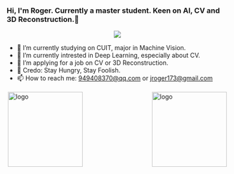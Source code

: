 ### Hi, I'm Roger. Currently a master student. Keen on AI, CV and 3D Reconstruction.👋
<p align="center">
  <img align='center' src='https://images.unsplash.com/photo-1682687219570-4c596363fd96?ixlib=rb-4.0.3&ixid=M3wxMjA3fDF8MHxwaG90by1wYWdlfHx8fGVufDB8fHx8fA%3D%3D&auto=format&fit=crop&w=1675&q=80'><br>
</p>



- 🔭 I’m currently studying on CUIT, major in Machine Vision.
- 🌱 I’m currently intrested in Deep Learning, especially about CV.
- 🤔 I’m applying for a job on CV or 3D Reconstruction.
- 💬 Credo: Stay Hungry, Stay Foolish.
- 📫 How to reach me: 949408370@qq.com or jroger173@gmail.com

<img src="https://github-readme-stats.vercel.app/api?username=Rogerlv51&show_icons=true" alt="logo" height="170" align="right" style="margin: 3px; margin-bottom: 20px;" />


<img src="https://github-readme-streak-stats.herokuapp.com/?user=Rogerlv51&show_icons=true&theme=tokyonight" alt="logo" height="170" align="left" style="margin: 3px; margin-bottom: 20px;" />


